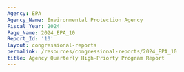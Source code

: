```yaml
---
Agency: EPA
Agency_Name: Environmental Protection Agency
Fiscal_Year: 2024
Page_Name: 2024_EPA_10
Report_Id: '10'
layout: congressional-reports
permalink: /resources/congressional-reports/2024_EPA_10
title: Agency Quarterly High-Priorty Program Report
---
```

